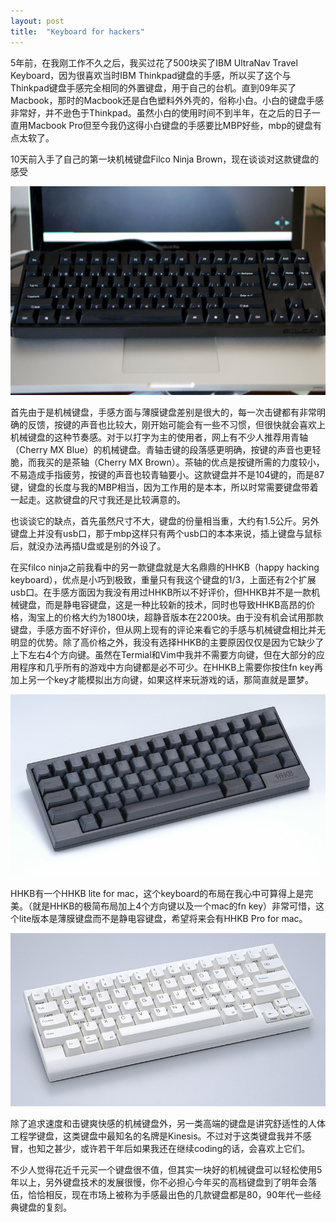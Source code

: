 ```yaml
---
layout: post
title:  "Keyboard for hackers"
---
```


5年前，在我刚工作不久之后，我买过花了500块买了IBM UltraNav Travel Keyboard，因为很喜欢当时IBM Thinkpad键盘的手感，所以买了这个与Thinkpad键盘手感完全相同的外置键盘，用于自己的台机。直到09年买了Macbook，那时的Macbook还是白色塑料外外壳的，俗称小白。小白的键盘手感非常好，并不逊色于Thinkpad。虽然小白的使用时间不到半年，在之后的日子一直用Macbook Pro但至今我仍这得小白键盘的手感要比MBP好些，mbp的键盘有点太软了。

10天前入手了自己的第一块机械键盘Filco Ninja Brown，现在谈谈对这款键盘的感受

![Filco Ninja Brown](/images/keyboard-filco.jpg)

首先由于是机械键盘，手感方面与薄膜键盘差别是很大的，每一次击键都有非常明确的反馈，按键的声音也比较大，刚开始可能会有一些不习惯，但很快就会喜欢上机械键盘的这种节奏感。对于以打字为主的使用者，网上有不少人推荐用青轴（Cherry MX Blue）的机械键盘。青轴击键的段落感更明确，按键的声音也更轻脆，而我买的是茶轴（Cherry MX Brown）。茶轴的优点是按键所需的力度较小，不易造成手指疲劳，按键的声音也较青轴要小。这款键盘并不是104键的，而是87键，键盘的长度与我的MBP相当，因为工作用的是本本，所以时常需要键盘带着一起走。这款键盘的尺寸我还是比较满意的。

也谈谈它的缺点，首先虽然尺寸不大，键盘的份量相当重，大约有1.5公斤。另外键盘上并没有usb口，那于mbp这样只有两个usb口的本本来说，插上键盘与鼠标后，就没办法再插U盘或是别的外设了。

在买filco ninja之前我看中的另一款键盘就是大名鼎鼎的HHKB（happy hacking keyboard），优点是小巧到极致，重量只有我这个键盘的1/3，上面还有2个扩展usb口。在手感方面因为我没有用过HHKB所以不好评价，但HHKB并不是一款机械键盘，而是静电容键盘，这是一种比较新的技术，同时也导致HHKB高昂的价格，淘宝上的价格大约为1800块，超静音版本在2200块。由于没有机会试用那款键盘，手感方面不好评价，但从网上现有的评论来看它的手感与机械键盘相比并无明显的优势。除了高价格之外，我没有选择HHKB的主要原因仅仅是因为它缺少了上下左右4个方向键。虽然在Termial和Vim中我并不需要方向键，但在大部分的应用程序和几乎所有的游戏中方向键都是必不可少。在HHKB上需要你按住fn key再加上另一个key才能模拟出方向键，如果这样来玩游戏的话，那简直就是噩梦。

![HHKB](/images/keyboard-hhkb.jpg)

HHKB有一个HHKB lite for mac，这个keyboard的布局在我心中可算得上是完美。（就是HHKB的极简布局加上4个方向键以及一个mac的fn key）非常可惜，这个lite版本是薄膜键盘而不是静电容键盘，希望将来会有HHKB Pro for mac。

![HHKB Lite for Mac](/images/keyboard-hhkb-lite-mac.jpg)

除了追求速度和击键爽快感的机械键盘外，另一类高端的键盘是讲究舒适性的人体工程学键盘，这类键盘中最知名的名牌是Kinesis。不过对于这类键盘我并不感冒，也知之甚少，或许若干年后如果我还在继续coding的话，会喜欢上它们。

不少人觉得花近千元买一个键盘很不值，但其实一块好的机械键盘可以轻松使用5年以上，另外键盘技术的发展很慢，你不必担心今年买的高档键盘到了明年会落伍，恰恰相反，现在市场上被称为手感最出色的几款键盘都是80，90年代一些经典键盘的复刻。
